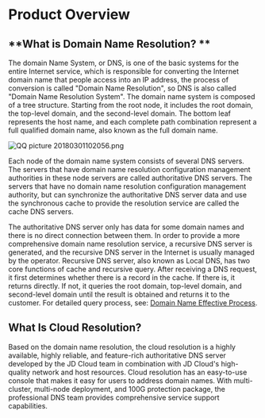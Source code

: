 # **Product Overview**

## **What is Domain Name Resolution? **

The domain Name System, or DNS, is one of the basic systems for the entire Internet service, which is responsible for converting the Internet domain name that people access into an IP address, the process of conversion is called "Domain Name Resolution", so DNS is also called "Domain Name Resolution System". The domain name system is composed of a tree structure. Starting from the root node, it includes the root domain, the top-level domain, and the second-level domain. The bottom leaf represents the host name, and each complete path combination represent a full qualified domain name, also known as the full domain name.

![QQ picture 20180301102056.png](http://img1.jcloudcs.com/cms/293bcc3d-7cb1-4946-962e-bb39c95b7bc320180302141200.png)

Each node of the domain name system consists of several DNS servers. The servers that have domain name resolution configuration management authorities in these node servers are called authoritative DNS servers. The servers that have no domain name resolution configuration management authority, but can synchronize the authoritative DNS server data and use the synchronous cache to provide the resolution service are called the cache DNS servers.

The authoritative DNS server only has data for some domain names and there is no direct connection between them. In order to provide a more comprehensive domain name resolution service, a recursive DNS server is generated, and the recursive DNS server in the Internet is usually managed by the operator. Recursive DNS server, also known as Local DNS, has two core functions of cache and recursive query. After receiving a DNS request, it first determines whether there is a record in the cache. If there is, it returns directly. If not, it queries the root domain, top-level domain, and second-level domain until the result is obtained and returns it to the customer. For detailed query process, see: [Domain Name Effective Process](http://www.jcloud.com/help/detail/2172/isCateLog/1).

## **What Is Cloud Resolution?**

Based on the domain name resolution, the cloud resolution is a highly available, highly reliable, and feature-rich authoritative DNS server developed by the JD Cloud team in combination with JD Cloud's high-quality network and host resources. Cloud resolution has an easy-to-use console that makes it easy for users to address domain names. With multi-cluster, multi-node deployment, and 100G protection package, the professional DNS team provides comprehensive service support capabilities.
